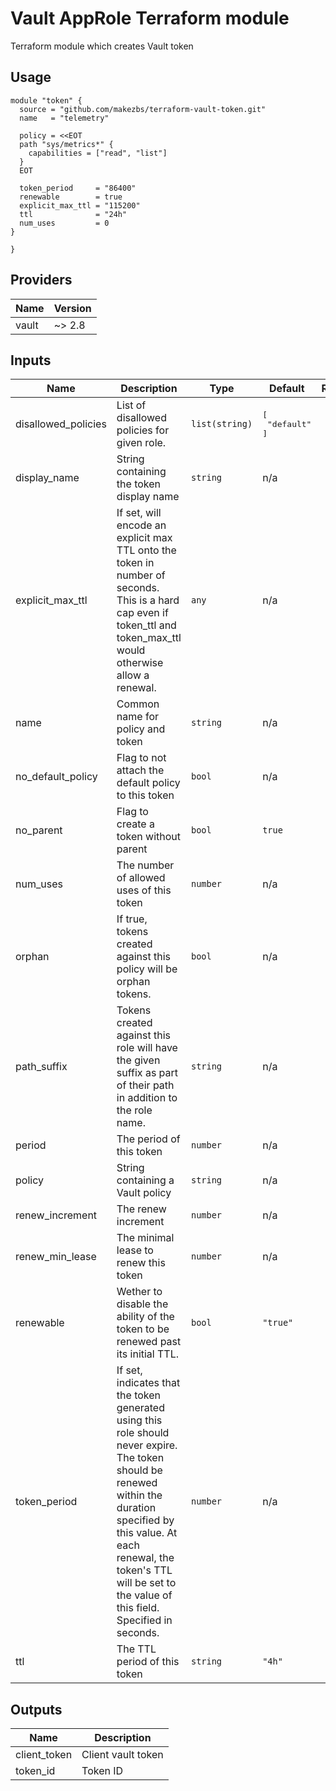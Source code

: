 # Vault AppRole Terraform module

Terraform module which creates Vault token

## Usage

```hcl
module "token" {
  source = "github.com/makezbs/terraform-vault-token.git"
  name   = "telemetry"

  policy = <<EOT
  path "sys/metrics*" {
    capabilities = ["read", "list"]
  }
  EOT

  token_period     = "86400"
  renewable        = true
  explicit_max_ttl = "115200"
  ttl              = "24h"
  num_uses         = 0
}

}
```

## Providers

| Name | Version |
|------|---------|
| vault | ~> 2.8 |

## Inputs

| Name | Description | Type | Default | Required |
|------|-------------|------|---------|:-----:|
| disallowed\_policies | List of disallowed policies for given role. | `list(string)` | <pre>[<br>  "default"<br>]</pre> | no |
| display\_name | String containing the token display name | `string` | n/a | yes |
| explicit\_max\_ttl | If set, will encode an explicit max TTL onto the token in number of seconds. This is a hard cap even if token\_ttl and token\_max\_ttl would otherwise allow a renewal. | `any` | n/a | yes |
| name | Common name for policy and token | `string` | n/a | yes |
| no\_default\_policy | Flag to not attach the default policy to this token | `bool` | n/a | yes |
| no\_parent | Flag to create a token without parent | `bool` | `true` | no |
| num\_uses | The number of allowed uses of this token | `number` | n/a | yes |
| orphan | If true, tokens created against this policy will be orphan tokens. | `bool` | n/a | yes |
| path\_suffix | Tokens created against this role will have the given suffix as part of their path in addition to the role name. | `string` | n/a | yes |
| period | The period of this token | `number` | n/a | yes |
| policy | String containing a Vault policy | `string` | n/a | yes |
| renew\_increment | The renew increment | `number` | n/a | yes |
| renew\_min\_lease | The minimal lease to renew this token | `number` | n/a | yes |
| renewable | Wether to disable the ability of the token to be renewed past its initial TTL. | `bool` | `"true"` | no |
| token\_period | If set, indicates that the token generated using this role should never expire. The token should be renewed within the duration specified by this value. At each renewal, the token's TTL will be set to the value of this field. Specified in seconds. | `number` | n/a | yes |
| ttl | The TTL period of this token | `string` | `"4h"` | no |

## Outputs

| Name | Description |
|------|-------------|
| client\_token | Client vault token |
| token\_id | Token ID |
